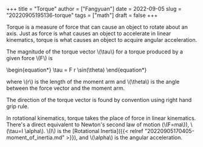 +++
title = "Torque"
author = ["Fangyuan"]
date = 2022-09-05
slug = "20220905195136-torque"
tags = ["math"]
draft = false
+++

Torque is a measure of force that can cause an object to rotate about an axis. Just as force is what causes an object to accelerate in linear kinematics, torque is what causes an object to acquire angular acceleration.

The magnitude of the torque vector \\(\tau\\) for a torque produced by a given force \\(F\\) is

\begin{equation\*}
\tau = F r \sin(\theta)
\end{equation\*}

where \\(r\\) is the length of the moment arm and \\(\theta\\) is the angle between the force vector and the moment arm.

The direction of the torque vector is found by convention using right hand grip rule.

In rotational kinematics, torque takes the place of <span class="underline">force</span> in linear kinematics. There's a direct equivalent to Newton's second law of motion (\\(F=ma\\)), \\(\tau=I \alpha\\). \\(I\\) is the [Rotational Inertia]({{< relref "20220905170405-moment_of_inertia.md" >}}), and \\(\alpha\\) is the angular acceleration.
